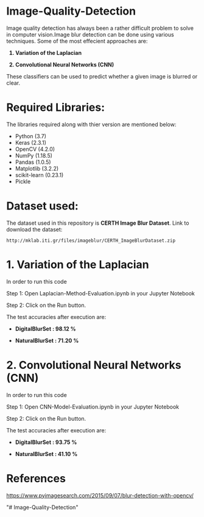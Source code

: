 # Image-Quality-Detection

Image quality detection has always been a rather difficult problem to solve in computer vision.Image blur detection can be done using various techniques. Some of the most effecient approaches are:
<b>
  
1. Variation of the Laplacian

2. Convolutional Neural Networks (CNN)

</b>

These classifiers can be used to predict whether a given image is blurred or clear.

# Required Libraries:

The libraries required along with thier version are mentioned below:
* Python  (3.7)
* Keras   (2.3.1)
* OpenCV  (4.2.0)
* NumPy   (1.18.5)
* Pandas  (1.0.5)
* Matplotlib (3.2.2)
* scikit-learn (0.23.1)
* Pickle

# Dataset used:

The dataset used in this repository is <b>CERTH Image Blur Dataset</b>. 
Link to download the dataset: 

```http://mklab.iti.gr/files/imageblur/CERTH_ImageBlurDataset.zip```

# 1. Variation of the Laplacian

In order to run this code

Step 1: Open Laplacian-Method-Evaluation.ipynb in your Jupyter Notebook

Step 2: Click on the Run button.

The test accuracies after execution are:

<b>
  
* DigitalBlurSet : 98.12 %
  
* NaturalBlurSet : 71.20 %

</b>

# 2. Convolutional Neural Networks (CNN)

In order to run this code

Step 1: Open CNN-Model-Evaluation.ipynb in your Jupyter Notebook

Step 2: Click on the Run button.

The test accuracies after execution are:

<b>
  
* DigitalBlurSet : 93.75 %
  
* NaturalBlurSet : 41.10 %

</b>

# References

https://www.pyimagesearch.com/2015/09/07/blur-detection-with-opencv/










"# Image-Quality-Detection" 
